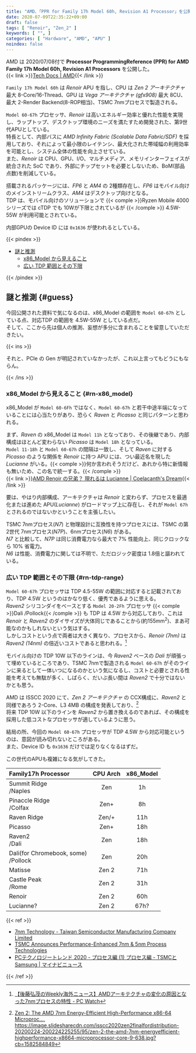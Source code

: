 ```yaml
---
title: "AMD、「PPR for Family 17h Model 60h, Revision A1 Processor」を公開"
date: 2020-07-09T22:35:22+09:00
draft: false
tags: [ "Renoir", "Zen_2" ]
keywords: [ "", ]
categories: [ "Hardware", "AMD", "APU" ]
noindex: false
---
```


AMD は 2020/07/08付で **Processor ProgrammingReference (PPR) for AMD Family 17h Model 60h, Revision A1 Processors** を公開した。  
{{< link >}}[Tech Docs | AMD](https://www.amd.com/en/support/tech-docs?keyword=family+17h+model+60h){{< /link >}}

`Family 17h Model 60h` は *Renoir* APU を指し、CPU は *Zen 2 アーキテクチャ* 最大 8-Core/16-Thread、GPU は *Vega アーキテクチャ (gfx908)* 最大 8CU、最大 2-Render Backend(8-ROP相当)、TSMC 7nmプロセスで製造される。  

`Model 60-67h` プロセッサ、*Renoir* は高いエネルギー効率と優れた性能を実現し、ラップトップ、デスクトップ環境のニーズを満たすため開発された、第9世代APUとしている。  
特長として、内部バスに *AMD Infinity Fabric (Scalable Data Fabric/SDF)* を採用しており、それによって最小限のレイテンシ、最大化された帯域幅の利用効率を可能とし、システム全体の性能を向上させている。  
また、*Renoir* は CPU、GPU、I/O、マルチメディア、メモリインターフェイスが統合された SoC であり、外部にチップセットを必要としないため、BoM(部品点数)を削減している。  

搭載されるパッケージには、*FP6* と *AM4* の 2種類存在し、*FP6* はモバイル向けのメインストリームクラス、*AM4* はデスクトップ向けとなる。  
TDP は、モバイル向けのソリューションで {{< comple >}}Ryzen Mobile 4000シリーズでは cTDP でも 10Wが下限とされているが {{< /comple >}} 4.5W-55W が利用可能とされている。  

内部GPUの Device ID には `0x1636` が使われるとしている。  

{{< pindex >}}

 * [謎と推測](#guess)
   * [x86\_Model から見えること](#rn-x86_model)
   * [広い TDP 範囲とその下限](#rn-tdp-range)

{{< /pindex >}}

## 謎と推測 {#guess}

今回公開された資料で気になるのは、x86\_Model の範囲を `Model 60-67h` としている点、対応TDP の範囲を 4.5W-55W としている点だ。  
そして、ここから先は個人の推測、妄想が多分に含まれることを留意していただきたい。  

{{< ins >}}

それと、PCIe の Gen が明記されていなかったが、これ以上言ってもどうにもならん。  

{{< /ins >}}

### x86\_Model から見えること {#rn-x86_model}
x86_Model が `Model 60-6Fh` ではなく、`Model 60-67h` と若干中途半端になっていることには心当たりがあり、恐らく *Raven* と *Picasso* と同じパターンと思われる。  

まず、*Raven* の x86_Model は `Model 11h` となっており、その後継であり、内部構成はほとんど変わらない *Picasso* は `Model 18h` となっている。  
`Model 11-18h` と `Model 60-67h` の間隔は一致し、そして *Raven* に対する *Picasso* のような関係を *Renoir* に持つ APU には、つい最近名を現した *Lucianne* がいる。{{< comple >}}何か言われそうだけど、あれから特に新情報も無いため、この名で統一する。{{< /comple >}}  
{{< link >}}[AMD Renoir の兄弟？ 現れるは Lucianne | Coelacanth's Dream](/posts/2020/06/20/amd-lucianne-apu/){{< /link >}}

要は、やはり内部構成、アーキテクチャは *Renoir* と変わらず、プロセスを最適化または進めた APU(*Lucianne*) がロードマップ上に存在し、それが `Model 67h` とされるのではないかということを主張したい。  

TSMC 7nmプロセス(*N7*) と物理設計に互換性を持つプロセスには、TSMC の第2世代 7nmプロセス(*N7P*)、6nmプロセス(*N6*) がある。  
*N7* と比較して、*N7P* は同じ消費電力なら最大で 7% 性能向上、同じクロックなら 10% 省電力。  
*N6* は性能、消費電力に関しては不明で、ただロジック密度は 1.8倍と謳われている。  

### 広い TDP 範囲とその下限 {#rn-tdp-range}
`Model 60-67h` プロセッサは TDP 4.5-55W の範囲に対応すると記載されており、TDP 4.5W というのはかなり低く、優秀であるように思える。  
*Raven2* シリコンダイをベースとする `Model 20-2Fh` プロセッサ {{< comple >}}Dali /Pollock{{< /comple >}} も TDP は 4.5W から対応しており、これは *Renoir* と *Raven2* のダイサイズが大体同じであることから(約155mm<sup>2</sup>)、まあ可能なのかもしれないという気はする。  
しかしコストという点で両者は大きく異なり、プロセスから、*Renoir (7nm)* は *Raven2 (14nm)* の倍近いコストであると思われる。[^7nm-cost]  

[^7nm-cost]: [【後藤弘茂のWeekly海外ニュース】AMDアーキテクチャの変化の原因となった7nmプロセスの特性 - PC Watch](https://pc.watch.impress.co.jp/docs/column/kaigai/1199176.html)

モバイル向けの TDP 10W 以下のラインは、今 *Raven2* ベースの *Dali* が頑張って埋めているところであり、TSMC 7nmで製造される `Model 60-67h` がそのラインに来るとして一体いつになるのかという気になるし、コストと必要とされる性能を考えても無駄が多く、しばらく、だいぶ長い間は *Raven2* で十分ではないかとも思う。  

AMD は ISSCC 2020 にて、*Zen 2 アーキテクチャ* の CCX構成に、*Raven2* と同様であろう 2-Core、L3 4MB の構成を発表しており、[^isscc-2020-zen2]  
将来 TDP 10W 以下のラインを *Raven2* から置き換えるのであれば、その構成を採用した低コストなプロセッサが適しているように思う。  

[^isscc-2020-zen2]: [Zen 2: The AMD 7nm Energy-Efficient High-Performance x86-64 Microproc…](https://www.slideshare.net/AMD/zen-2-the-amd-7nm-energyefficient-highperformance-x8664-microprocessor-core),<br> <https://image.slidesharecdn.com/isscc2020zen2finalfordistribution-20200224-200224225255/95/zen-2-the-amd-7nm-energyefficient-highperformance-x8664-microprocessor-core-9-638.jpg?cb=1582584849>
 
結局の所、今回の `Model 60-67h` プロセッサが TDP 4.5W から対応可能というのは、意図が読み切れないところがある。  
また、Device ID も `0x1636` だけでは足りなくなるはずだ。  

この世代のAPUも複雑になる気がしてきた。  

| Family17h Processor | CPU Arch | x86\_Model |
| :-- | :--: | :--: |
| Summit Ridge<br> /Naples | Zen | 1h |
| Pinaccle Ridge<br> /Colfax | Zen+ | 8h |
| Raven Ridge | Zen/+ | 11h |
| Picasso | Zen+ | 18h |
| Raven2<br> /Dali | Zen | 18h |
| Dali(for Chromebook, some)<br>/Pollock | Zen | 20h |
| Matisse | Zen 2 | 71h |
| Castle Peak<br> /Rome | Zen 2 | 31h |
| Renoir | Zen 2 | 60h
| Lucianne? | Zen 2 | 67h? |

{{< ref >}}

 * [7nm Technology - Taiwan Semiconductor Manufacturing Company Limited](https://www.tsmc.com/english/dedicatedFoundry/technology/7nm.htm)
 * [TSMC Announces Performance-Enhanced 7nm & 5nm Process Technologies](https://www.anandtech.com/show/14687/tsmc-announces-performanceenhanced-7nm-5nm-process-technologies)
 * [PCテクノロジートレンド 2020 - プロセス編 (1) プロセス編 - TSMCとSamsung | マイナビニュース](https://news.mynavi.jp/article/20200101-949108/)

{{< /ref >}}
